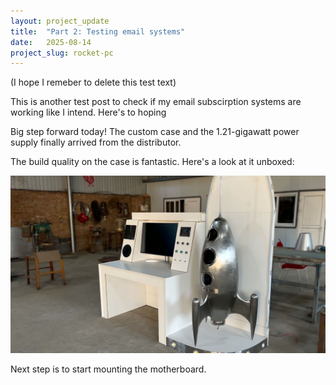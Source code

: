 ```yaml
---
layout: project_update
title:  "Part 2: Testing email systems"
date:   2025-08-14
project_slug: rocket-pc
---
```


(I hope I remeber to delete this test text)

This is another test post to check if my email subscirption systems are working like I intend. Here's to hoping

Big step forward today! The custom case and the 1.21-gigawatt power supply finally arrived from the distributor.

The build quality on the case is fantastic. Here's a look at it unboxed:

![Photo of the new computer case](/assets/images/rocket-pc-case.jpg)

Next step is to start mounting the motherboard.